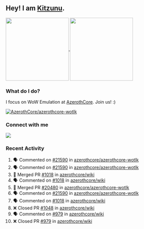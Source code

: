 ## Hey! I am [Kitzunu](https://Github.com/Kitzunu).

<!--
[![Kitzunu's Github stats](https://github-readme-stats.vercel.app/api?username=kitzunu&theme=github_dark&show_icons=true&number_format=long)](https://github.com/Kitzunu)

[![Kitzunu's Language stats](https://github-readme-stats.vercel.app/api/top-langs/?username=Kitzunu&layout=donut&theme=github_dark)](https://github.com/Kitzunu)
-->

<a href="https://github.com/Kitzunu">
  <img height=200 align="center" src="https://github-readme-stats.vercel.app/api?username=kitzunu&theme=github_dark&show_icons=true&number_format=long" />
</a>
<a href="https://github.com/Kitzunu">
  <img height=200 align="center" src="https://github-readme-stats.vercel.app/api/top-langs/?username=Kitzunu&layout=donut&theme=github_dark" />
</a>

### What do I do?

I focus on WoW Emulation at [AzerothCore](https://github.com/AzerothCore). Join us! :)

[![AzerothCore/azerothcore-wotlk](https://github-readme-stats.vercel.app/api/pin/?username=AzerothCore&repo=azerothcore-wotlk&theme=github_dark&show_owner=true)](https://github.com/azerothcore/azerothcore-wotlk)

### Connect with me
[![](https://img.shields.io/badge/AzerothCore%20Discord-Connect%20with%20me!-green)](https://discord.com/invite/gkt4y2x)

### Recent Activity

<!--START_SECTION:activity-->
1. 🗣 Commented on [#21590](https://github.com/azerothcore/azerothcore-wotlk/pull/21590#issuecomment-2692510376) in [azerothcore/azerothcore-wotlk](https://github.com/azerothcore/azerothcore-wotlk)
2. 🗣 Commented on [#21590](https://github.com/azerothcore/azerothcore-wotlk/pull/21590#issuecomment-2692486267) in [azerothcore/azerothcore-wotlk](https://github.com/azerothcore/azerothcore-wotlk)
3. 🎉 Merged PR [#1018](https://github.com/azerothcore/wiki/pull/1018) in [azerothcore/wiki](https://github.com/azerothcore/wiki)
4. 🗣 Commented on [#1018](https://github.com/azerothcore/wiki/pull/1018#issuecomment-2692469477) in [azerothcore/wiki](https://github.com/azerothcore/wiki)
5. 🎉 Merged PR [#20480](https://github.com/azerothcore/azerothcore-wotlk/pull/20480) in [azerothcore/azerothcore-wotlk](https://github.com/azerothcore/azerothcore-wotlk)
6. 🗣 Commented on [#21590](https://github.com/azerothcore/azerothcore-wotlk/pull/21590#issuecomment-2692468463) in [azerothcore/azerothcore-wotlk](https://github.com/azerothcore/azerothcore-wotlk)
7. 🗣 Commented on [#1018](https://github.com/azerothcore/wiki/pull/1018#issuecomment-2677108441) in [azerothcore/wiki](https://github.com/azerothcore/wiki)
8. ❌ Closed PR [#1048](https://github.com/azerothcore/wiki/pull/1048) in [azerothcore/wiki](https://github.com/azerothcore/wiki)
9. 🗣 Commented on [#979](https://github.com/azerothcore/wiki/pull/979#issuecomment-2677101217) in [azerothcore/wiki](https://github.com/azerothcore/wiki)
10. ❌ Closed PR [#979](https://github.com/azerothcore/wiki/pull/979) in [azerothcore/wiki](https://github.com/azerothcore/wiki)
<!--END_SECTION:activity-->
